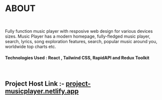 


<h1>ABOUT</h1>
<br/>

Fully function music player with resposive web design for various devices sizes.
Music Player has a modern homepage, fully-fledged music player, search, lyrics, song exploration features, search, popular music around you, worldwide top charts etc.<br/>
<h4>Technologies Used : React , Tailwind CSS, RapidAPI and Redux Toolkit</h4>
<br/>
<h2>Project Host Link :- <a href = "https://project-musicplayer.netlify.app/">project-musicplayer.netlify.app</a></h2>

